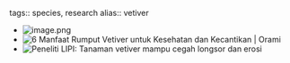 tags:: species, research
alias:: vetiver

- ![image.png](https://peach-geographical-bat-397.mypinata.cloud/ipfs/QmZGTT1ro7t6LXqASYXhbFNC1t2ftrSQFqTx9wCeaFym7t)
- ![6 Manfaat Rumput Vetiver untuk Kesehatan dan Kecantikan | Orami](https://peach-geographical-bat-397.mypinata.cloud/ipfs/QmcHFeMJcBTo5SGnyLbJBi15X4ADyrNgVEBqaZbieprQ4j)
- ![Peneliti LIPI: Tanaman vetiver mampu cegah longsor dan erosi](https://peach-geographical-bat-397.mypinata.cloud/ipfs/QmWW1mkGNjEZd8HCV8SfHyWCxQkViaCykSs8yY5Zk2ZHsm)